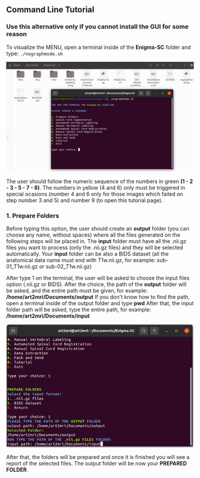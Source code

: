 ## Command Line Tutorial

### Use this alternative only if you cannot install the GUI for some reason

To visualize the MENU, open a terminal inside of the **Enigma-SC** folder and type: `./nographmode.sh` 

!["nographmode MENU"](img/command1.png)  

The user should follow the numeric sequence of the numbers in green **(1 - 2 - 3 - 5 - 7 - 8)**. The numbers in yellow (4 and 6) only must be triggered in special ocasions (number 4 and 6 only for those images which failed on step number 3 and 5) and number 9 (to open this tutorial page).  


### 1. Prepare Folders  

Before typing this option, the user should create an **output** folder (you can choose any name, without spaces) where all the files generated on the following steps will be placed in. The **input** folder must have all the .nii.gz files you want to process (only the .nii.gz files) and they will be selected automatically. Your **input** folder can be also a BIDS dataset (all the anatomical data name must end with T1w.nii.gz, for example: sub-01_T1w.nii.gz or sub-02_T1w.nii.gz)  

After type 1 on the terminal, the user will be asked to choose the input files option (.nii.gz or BIDS). After the choice, the path of the **output** folder will be asked, and the entire path must be given, for example: **/home/art2mri/Documents/output** If you don't know how to find the path, open a terminal inside of the output folder and type **pwd** After that, the input folder path will be asked, type the entire path, for example: **/home/art2mri/Documents/input** 

<p align="center">
  <img src="/img/command2.png" />
</p> 

After that, the folders will be prepared and once it is finished you will see a report of the selected files. The output folder will be now your **PREPARED FOLDER**.  
